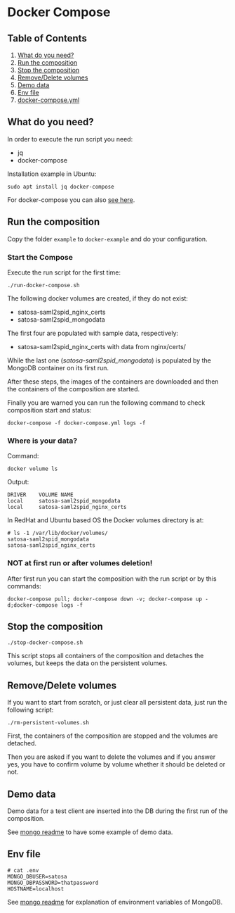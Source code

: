 # Docker Compose

## Table of Contents

1. [What do you need?](#what-do-you-need?)
2. [Run the composition](#run-the-composition)
3. [Stop the composition](#stop-the-composition)
4. [Remove/Delete volumes](#remove/delete-volumes)
5. [Demo data](#demo-data)
6. [Env file](#env-file)
7. [docker-compose.yml](#docker-compose.yml)

## What do you need?

In order to execute the run script you need:

* jq
* docker-compose

Installation example in Ubuntu:

```
sudo apt install jq docker-compose
```

For docker-compose you can also [see here](https://docs.docker.com/compose/install/other/).

## Run the composition

Copy the folder `example` to `docker-example` and do your configuration.

### Start the Compose

Execute the run script for the first time:

```
./run-docker-compose.sh
```

The following docker volumes are created, if they do not exist:

* satosa-saml2spid_nginx_certs
* satosa-saml2spid_mongodata 

The first four are populated with sample data, respectively:

* satosa-saml2spid_nginx_certs with data from nginx/certs/

While the last one (*satosa-saml2spid_mongodata*) is populated by the MongoDB container on its first run.

After these steps, the images of the containers are downloaded and then the containers of the composition are started.

Finally you are warned you can run the following command to check composition start and status:

```
docker-compose -f docker-compose.yml logs -f
```

### Where is your data?

Command:

```
docker volume ls
```

Output:

```
DRIVER    VOLUME NAME
local     satosa-saml2spid_mongodata
local     satosa-saml2spid_nginx_certs
```

In RedHat and Ubuntu based OS the Docker volumes directory is at:

```
# ls -1 /var/lib/docker/volumes/
satosa-saml2spid_mongodata
satosa-saml2spid_nginx_certs
```

### NOT at first run or after volumes deletion!

After first run you can start the composition with the run script or by this commands:

```
docker-compose pull; docker-compose down -v; docker-compose up -d;docker-compose logs -f
```

## Stop the composition

```
./stop-docker-compose.sh
```

This script stops all containers of the composition and detaches the volumes, but keeps the data on the persistent volumes.

## Remove/Delete volumes

If you want to start from scratch, or just clear all persistent data, just run the following script:

```
./rm-persistent-volumes.sh
```

First, the containers of the composition are stopped and the volumes are detached.

Then you are asked if you want to delete the volumes and if you answer yes, you have to confirm volume by volume whether it should be deleted or not.

## Demo data

Demo data for a test client are inserted into the DB during the first run of the composition.

See [mongo readme](../README.mongo.md) to have some example of demo data.

## Env file

```
# cat .env
MONGO_DBUSER=satosa
MONGO_DBPASSWORD=thatpassword
HOSTNAME=localhost
```

See [mongo readme](../README.mongo.md) for explanation of environment variables of MongoDB.
